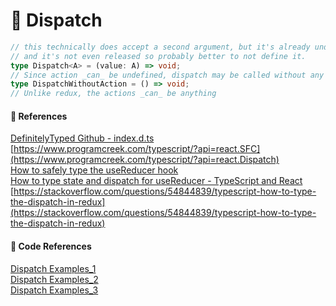 # 🌟 Dispatch

```ts
// this technically does accept a second argument, but it's already under a deprecation warning
// and it's not even released so probably better to not define it.
type Dispatch<A> = (value: A) => void;
// Since action _can_ be undefined, dispatch may be called without any parameters.
type DispatchWithoutAction = () => void;
// Unlike redux, the actions _can_ be anything
```

#### 🔎 References

[DefinitelyTyped Github - index.d.ts](https://github.com/DefinitelyTyped/DefinitelyTyped/blob/813a8799e465a7d5f0d6776643f20f93681e85e4/types/react/index.d.ts#L872) <br/>
[https://www.programcreek.com/typescript/?api=react.SFC](https://www.programcreek.com/typescript/?api=react.Dispatch) <br/>
[How to safely type the useReducer hook](https://www.fabiobiondi.dev/blog/2023-01/how-to-safely-type-usereducer-in-react-and-typescript) <br/>
[How to type state and dispatch for useReducer - TypeScript and React](https://stackoverflow.com/questions/59432133/how-to-type-state-and-dispatch-for-usereducer-typescript-and-react) <br/>
[https://stackoverflow.com/questions/54844839/typescript-how-to-type-the-dispatch-in-redux](https://stackoverflow.com/questions/54844839/typescript-how-to-type-the-dispatch-in-redux)

#### 🤖 Code References

[Dispatch Examples_1](https://github.com/TrueFiEng/useDApp/blob/master/packages/core/src/providers/blockNumber/common/subscribeToNewBlock.ts) <br/>
[Dispatch Examples_2](https://github.com/artifacthub/hub/blob/master/web/src/context/AppCtx.tsx) <br/>
[Dispatch Examples_3](https://github.com/geekdada/yasd/blob/master/src/models/profile.tsx)
